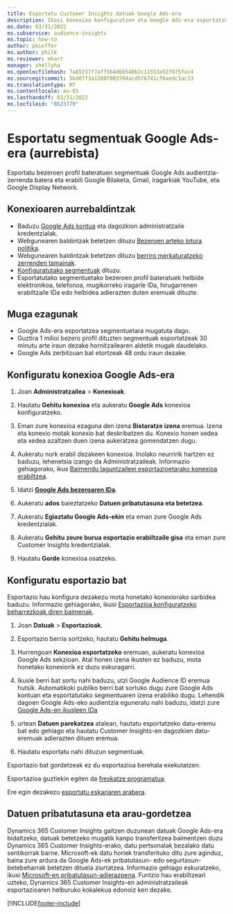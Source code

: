 ```yaml
---
title: Esportatu Customer Insights datuak Google Ads-era
description: Ikasi konexioa konfiguratzen eta Google Ads-era esportatzen.
ms.date: 03/31/2022
ms.subservice: audience-insights
ms.topic: how-to
author: pkieffer
ms.author: philk
ms.reviewer: mhart
manager: shellyha
ms.openlocfilehash: 7a85237f7aff564d6b540b2c11553a52f875fac4
ms.sourcegitcommit: 5bd07f3a1288f003704acd576741cf6aedc1ac33
ms.translationtype: MT
ms.contentlocale: eu-ES
ms.lasthandoff: 03/31/2022
ms.locfileid: "8523779"
---
```

# <a name="export-segments-to-google-ads-preview"></a>Esportatu segmentuak Google Ads-era (aurrebista)

Esportatu bezeroen profil bateratuen segmentuak Google Ads audientzia-zerrenda batera eta erabili Google Bilaketa, Gmail, iragarkiak YouTube, eta Google Display Network. 


## <a name="prerequisites-for-connection"></a>Konexioaren aurrebaldintzak

-   Baduzu [Google Ads kontua](https://ads.google.com/) eta dagozkion administratzaile kredentzialak.
-   Webgunearen baldintzak betetzen dituzu [Bezeroen arteko lotura politika](https://support.google.com/adspolicy/answer/6299717).
-   Webgunearen baldintzak betetzen dituzu [berriro merkaturatzeko zerrenden tamainak](https://support.google.com/google-ads/answer/7558048).
-   [Konfiguratutako segmentuak](segments.md) dituzu.
-   Esportatutako segmentuetako bezeroen profil bateratuek helbide elektronikoa, telefonoa, mugikorreko iragarle IDa, hirugarrenen erabiltzaile IDa edo helbidea adierazten duten eremuak dituzte.

## <a name="known-limitations"></a>Muga ezagunak

- Google Ads-era esportatzea segmentuetara mugatuta dago.
- Guztira 1 milioi bezero profil dituzten segmentuak esportatzeak 30 minutu arte iraun dezake hornitzailearen aldetik mugak daudelako. 
- Google Ads zerbitzuan bat etortzeak 48 ordu iraun dezake.

## <a name="set-up-connection-to-google-ads"></a>Konfiguratu konexioa Google Ads-era

1. Joan **Administratzailea** > **Konexioak**.

1. Hautatu **Gehitu konexioa** eta aukeratu **Google Ads** konexioa konfiguratzeko.

1. Eman zure konexioa ezaguna den izena **Bistaratze izena** eremua. Izena eta konexio motak konexio bat deskribatzen du. Konexio honen xedea eta xedea azaltzen duen izena aukeratzea gomendatzen dugu.

1. Aukeratu nork erabil dezakeen konexioa. Inolako neurririk hartzen ez baduzu, lehenetsia izango da Administratzaileak. Informazio gehiagorako, ikus [Baimendu laguntzaileei esportazioetarako konexioa erabiltzea](connections.md#allow-contributors-to-use-a-connection-for-exports).

1. Idatzi **[Google Ads bezeroaren IDa](https://support.google.com/google-ads/answer/1704344)**.

1. Aukeratu **ados** baieztatzeko **Datuen pribatutasuna eta betetzea**.

1. Aukeratu **Egiaztatu Google Ads-ekin** eta eman zure Google Ads kredentzialak.

1. Aukeratu **Gehitu zeure burua esportazio erabiltzaile gisa** eta eman zure Customer Insights kredentzialak.

1. Hautatu **Gorde** konexioa osatzeko. 

## <a name="configure-an-export"></a>Konfiguratu esportazio bat

Esportazio hau konfigura dezakezu mota honetako konexiorako sarbidea baduzu. Informazio gehiagorako, ikusi [Esportazioa konfiguratzeko beharrezkoak diren baimenak](export-destinations.md#set-up-a-new-export).

1. Joan **Datuak** > **Esportazioak**.

1. Esportazio berria sortzeko, hautatu **Gehitu helmuga**.

1. Hurrengoan **Konexioa esportatzeko** eremuan, aukeratu konexioa Google Ads sekzioan. Atal honen izena ikusten ez baduzu, mota honetako konexiorik ez duzu eskuragarri.

1. Ikusle berri bat sortu nahi baduzu, utzi Google Audience ID eremua hutsik. Automatikoki publiko berri bat sortuko dugu zure Google Ads kontuan eta esportatutako segmentuaren izena erabiliko dugu. Lehendik dagoen Google Ads-eko audientzia eguneratu nahi baduzu, idatzi zure [Google Ads-en ikusleen IDa](https://support.google.com/google-ads/answer/7558048?hl=en#:~:text=Audience%20lists%20is%20a%20section,Display%20Network%20through%20remarketing%20campaigns.)

1. urtean **Datuen parekatzea** atalean, hautatu esportatzeko datu-eremu bat edo gehiago eta hautatu Customer Insights-en dagozkien datu-eremuak adierazten dituen eremua.

1. Hautatu esportatu nahi dituzun segmentuak. 

Esportazio bat gordetzeak ez du esportazioa berehala exekutatzen.

Esportazioa guztiekin egiten da [freskatze programatua](system.md#schedule-tab). 

Ere egin dezakezu [esportatu eskariaren arabera](export-destinations.md#run-exports-on-demand). 

## <a name="data-privacy-and-compliance"></a>Datuen pribatutasuna eta arau-gordetzea

Dynamics 365 Customer Insights gaitzen duzunean datuak Google Ads-era bidaltzeko, datuak betetzeko mugatik kanpo transferitzea baimentzen duzu Dynamics 365 Customer Insights-erako, datu pertsonalak bezalako datu sentikorrak barne. Microsoft-ek datu horiek transferituko ditu zure aginduz, baina zure ardura da Google Ads-ek pribatutasun- edo segurtasun-betebeharrak betetzen dituela ziurtatzea. Informazio gehiago eskuratzeko, ikusi [Microsoft-en pribatutasun-adierazpena](https://go.microsoft.com/fwlink/?linkid=396732).
Funtzio hau erabiltzeari uzteko, Dynamics 365 Customer Insights-en administratzaileak esportazioaren helburuko kokalekua edonoiz ken dezake.


[!INCLUDE[footer-include](../includes/footer-banner.md)]
